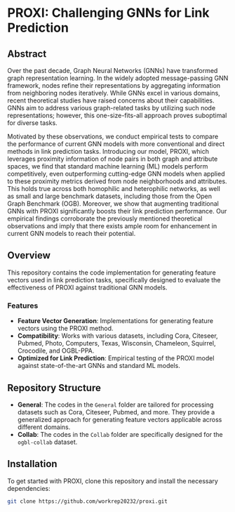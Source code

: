 # PROXI: Challenging GNNs for Link Prediction

## Abstract
Over the past decade, Graph Neural Networks (GNNs) have transformed graph representation learning. In the widely adopted message-passing GNN framework, nodes refine their representations by aggregating information from neighboring nodes iteratively. While GNNs excel in various domains, recent theoretical studies have raised concerns about their capabilities. GNNs aim to address various graph-related tasks by utilizing such node representations; however, this one-size-fits-all approach proves suboptimal for diverse tasks.

Motivated by these observations, we conduct empirical tests to compare the performance of current GNN models with more conventional and direct methods in link prediction tasks. Introducing our model, PROXI, which leverages proximity information of node pairs in both graph and attribute spaces, we find that standard machine learning (ML) models perform competitively, even outperforming cutting-edge GNN models when applied to these proximity metrics derived from node neighborhoods and attributes. This holds true across both homophilic and heterophilic networks, as well as small and large benchmark datasets, including those from the Open Graph Benchmark (OGB). Moreover, we show that augmenting traditional GNNs with PROXI significantly boosts their link prediction performance. Our empirical findings corroborate the previously mentioned theoretical observations and imply that there exists ample room for enhancement in current GNN models to reach their potential.

## Overview
This repository contains the code implementation for generating feature vectors used in link prediction tasks, specifically designed to evaluate the effectiveness of PROXI against traditional GNN models.

### Features
- **Feature Vector Generation**: Implementations for generating feature vectors using the PROXI method.
- **Compatibility**: Works with various datasets, including Cora, Citeseer, Pubmed, Photo, Computers, Texas, Wisconsin, Chameleon, Squirrel, Crocodile, and OGBL-PPA.
- **Optimized for Link Prediction**: Empirical testing of the PROXI model against state-of-the-art GNNs and standard ML models.

## Repository Structure
- **General**: The codes in the `General` folder are tailored for processing datasets such as Cora, Citeseer, Pubmed, and more. They provide a generalized approach for generating feature vectors applicable across different domains.
- **Collab**: The codes in the `Collab` folder are specifically designed for the `ogbl-collab` dataset.
  
## Installation
To get started with PROXI, clone this repository and install the necessary dependencies:

```bash
git clone https://github.com/workrep20232/proxi.git
